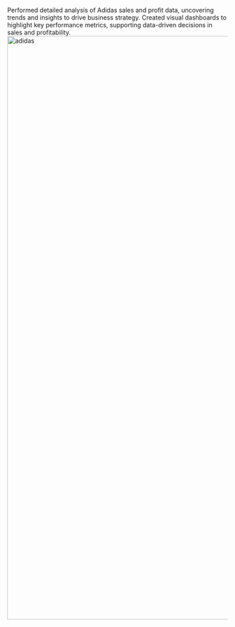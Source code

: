 Performed detailed analysis of Adidas sales and profit data, uncovering trends and insights to drive business strategy.
Created visual dashboards to highlight key performance metrics, supporting data-driven decisions in sales and
profitability.
<img width="1334" alt="adidas" src="https://github.com/user-attachments/assets/f90d62db-49d0-4f7f-93ec-534adb44f976">
